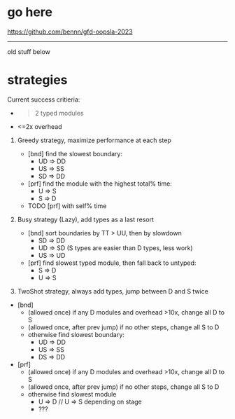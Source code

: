 # go here

https://github.com/bennn/gfd-oopsla-2023


- - -

old stuff below

# strategies

Current success critieria:
  - >2   typed modules
  - <=2x overhead


1. Greedy strategy, maximize performance at each step
   - [bnd] find the slowest boundary:
     + UD => DD
     + US => SS
     + SD => DD
   - [prf] find the module with the highest total% time:
     + U => S
     + S => D
   - TODO [prf] with self% time

2. Busy strategy (Lazy), add types as a last resort
   - [bnd] sort boundaries by TT > UU, then by slowdown
     + SD => DD
     + UD => SD (S types are easier than D types, less work)
     + US => UD
   - [prf] find slowest typed module, then fall back to untyped:
     + S => D
     + U => S

3. TwoShot strategy, always add types, jump between D and S twice
  - [bnd]
    - (allowed once) if any D modules and overhead >10x, change all D to S
    - (allowed once, after prev jump) if no other steps, change all S to D
    - otherwise find slowest boundary:
      + UD => DD
      + US => SS
      + DS => DD
  - [prf]
    - (allowed once) if any D modules and overhead >10x, change all D to S
    - (allowed once, after prev jump) if no other steps, change all S to D
    - otherwise find slowest module
      + U => D // U => S depending on stage
      + ???

